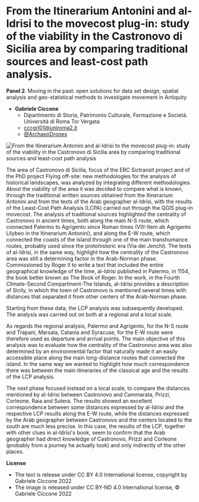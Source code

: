 # From the Itinerarium Antonini and al-Idrisi to the movecost plug-in: study of the viability in the Castronovo di Sicilia area by comparing traditional sources and least-cost path analysis.


**Panel 2**. Moving in the past: open solutions for data set design, spatial analysis and geo-statistical methods to investigate movement in Antiquity


- **Gabriele Ciccone**
  - Dipartimento di Storia, Patrimonio Culturale, Formazione e Società. Università di Roma Tor Vergata
  - [cccgrl01@uniroma2.it](mailto:cccgrl01@uniroma2.it)
  - [@ArchaeoDrones](https://www.instagram.com/archaeodrones/)

![From the Itinerarium Antonini and al-Idrisi to the movecost plug-in: study of the viability in the Castronovo di Sicilia area by comparing traditional sources and least-cost path analysis](ciccone.png)

The area of Castronovo di Sicilia, focus of the ERC Sictransit project and of the PhD project Flying
off-site: new methodologies for the analysis of historical landscapes, was analyzed by integrating
different methodologies. About the viability of the area it was decided to compare what is known,
through the traditional written sources obtained from the Itinerarium Antonini and from the texts of
the Arab geographer al-Idrisi, with the results of the Least-Cost Path Analysis (LCPA) carried out
through the QGIS plug-in movecost. The analysis of traditional sources highlighted the
centrality of Castronovo in ancient times, both along the main N-S route, which connected
Palermo to Agrigento since Roman times (VIII-Item ab Agrigento Lilybeo in the Itinerarium
Antonini), and along the E-W route, which connected the coasts of the island through one of the
main transhumance routes, probably used since the protohistoric era (Via dei Jenchi).
The texts of al-Idrisi, in the same way, highlight how the centrality of the Castronovo area was still
a determining factor in the Arab-Norman phase. Commissioned by Roger II to write a text that
included the entire geographical knowledge of the time, al-Idrisi published in Palermo, in 1154,
the book better known as The Book of Roger. In the work, in the Fourth Climate-Second
Compartment-The Islands, al-Idrisi provides a description of Sicily, in which the town of
Castronovo is mentioned several times with distances that separated it from other centers of the
Arab-Norman phase.

Starting from these data, the LCP analysis was subsequently developed. The analysis was carried
out on both at a regional and a local scale.

As regards the regional analysis, Palermo and Agrigento, for the N-S route and Trapani, Marsala,
Catania and Syracuse, for the E-W route were therefore used as departure and arrival points. The
main objective of this analysis was to evaluate how the centrality of the Castronovo area was also
determined by an environmental factor that naturally made it an easily accessible place along the
main long-distance routes that connected the island. In the same way we wanted to highlight how
much correspondence there was between the main itineraries of the classical age and the results
of the LCP analysis.

The next phase focused instead on a local scale, to compare the distances mentioned by al-Idrisi
between Castronovo and Cammarata, Prizzi, Corleone, Raia and Sutera. The results showed an
excellent correspondence between some distances expressed by al-Idrisi and the respective LCP
results along the E-W route, while the distances expressed by the Arab geographer between
Castronovo and the centers located to the south are much less precise. In this case, the results of
the LCP, together with other clues in al-Idrisi's book, seem to confirm that the Arab geographer
had direct knowledge of Castronovo, Prizzi and Corleone (probably from a journey he actually
took) and only indirectly of the other places.


**License**

- The text is release under CC BY 4.0 International license, copyright by Gabriele Ciccone 2022
- The image is released under CC BY-ND 4.0 International license, © Gabriele Ciccone 2022
